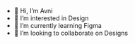 - 👋 Hi, I’m Avni
- 👀 I’m interested in Design
- 🌱 I’m currently learning Figma
- 💞️ I’m looking to collaborate on Designs
